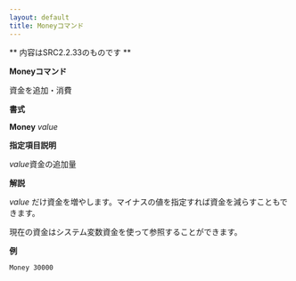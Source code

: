 ```yaml
---
layout: default
title: Moneyコマンド
---
```

** 内容はSRC2.2.33のものです **

**Moneyコマンド**

資金を追加・消費

**書式**

**Money** *value*

**指定項目説明**

*value*資金の追加量

**解説**

*value* だけ資金を増やします。マイナスの値を指定すれば資金を減らすこともできます。

現在の資金はシステム変数資金を使って参照することができます。

**例**
```sh
Money 30000
```

